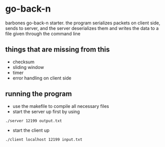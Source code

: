 # go-back-n

barbones go-back-n starter. the program serializes packets on client side, sends to server, and the server deserializes them and writes the data to a file given through the command line 

## things that are missing from this 
- checksum 
- sliding window
- timer
- error handling on client side 

## running the program

 - use the makefile to compile all necessary files
 - start the server up first by using 
```
./server 12199 output.txt
```
- start the client up 
```
./client localhost 12199 input.txt
```
